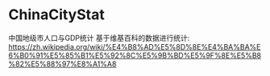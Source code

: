 # ChinaCityStat
中国地级市人口与GDP统计
基于维基百科的数据进行统计:
https://zh.wikipedia.org/wiki/%E4%B8%AD%E5%8D%8E%E4%BA%BA%E6%B0%91%E5%85%B1%E5%92%8C%E5%9B%BD%E5%9F%8E%E5%B8%82%E5%88%97%E8%A1%A8
